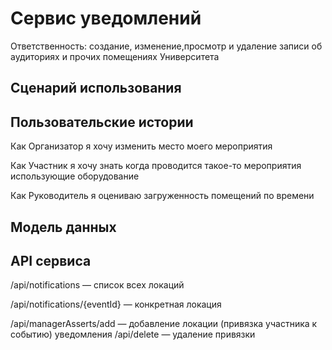 # Сервис уведомлений

Ответственность: создание, изменение,просмотр и удаление записи об аудиториях и прочих помещениях Университета

## Сценарий использования



## Пользовательские истории

Как Организатор я хочу изменить место моего мероприятия

Как Участник я хочу знать когда проводится такое-то мероприятия использующие оборудование

Как Руководитель я оцениваю загруженность помещений по времени

## Модель данных

## API сервиса

/api/notifications — список всех локаций

/api/notifications/{eventId} — конкретная локация

/api/managerAsserts/add — добавление локации (привязка участника к событию)
уведомления 
/api/delete — удаление привязки
